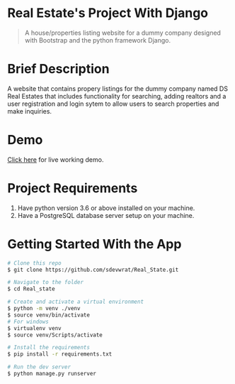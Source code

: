 # Real Estate's Project With Django
> A house/properties listing website for a dummy company designed with Bootstrap and the python framework Django.

# Brief Description
A website that contains propery listings for the dummy company named DS Real Estates that includes functionality for searching, adding realtors and a user registration and login sytem to allow users to search properties and make inquiries.

# Demo
[Click here](https://ds-real-state.herokuapp.com/) for live working demo. 

# Project Requirements
1. Have python version 3.6 or above installed on your machine.
2. Have a PostgreSQL database server setup on your machine.

# Getting Started With the App

```bash
# Clone this repo
$ git clone https://github.com/sdevwrat/Real_State.git

# Navigate to the folder
$ cd Real_state

# Create and activate a virtual environment
$ python -m venv ./venv
$ source venv/bin/activate
# For windows
$ virtualenv venv
$ source venv/Scripts/activate

# Install the requirements
$ pip install -r requirements.txt

# Run the dev server
$ python manage.py runserver
```